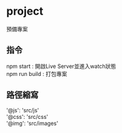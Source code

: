 # project
預備專案

## 指令

npm start : 開啟Live Server並進入watch狀態  
npm run build : 打包專案

## 路徑縮寫

'@js': 'src/js'  
'@css': 'src/css'  
'@img': 'src/images'  
